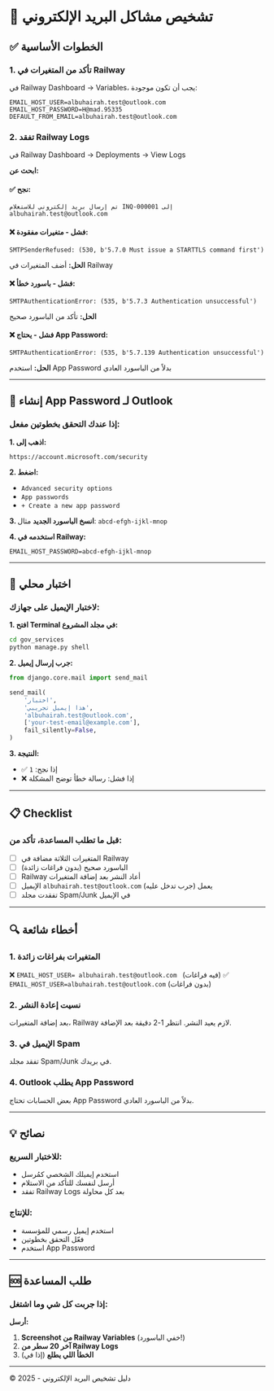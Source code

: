 # 🐛 تشخيص مشاكل البريد الإلكتروني

## ✅ الخطوات الأساسية

### **1. تأكد من المتغيرات في Railway**

في Railway Dashboard → Variables، يجب أن تكون موجودة:

```
EMAIL_HOST_USER=albuhairah.test@outlook.com
EMAIL_HOST_PASSWORD=H@mad.95335
DEFAULT_FROM_EMAIL=albuhairah.test@outlook.com
```

### **2. تفقد Railway Logs**

في Railway Dashboard → Deployments → View Logs

**ابحث عن:**

#### **✅ نجح:**
```
تم إرسال بريد إلكتروني للاستعلام INQ-000001 إلى albuhairah.test@outlook.com
```

#### **❌ فشل - متغيرات مفقودة:**
```
SMTPSenderRefused: (530, b'5.7.0 Must issue a STARTTLS command first')
```
**الحل:** أضف المتغيرات في Railway

#### **❌ فشل - باسورد خطأ:**
```
SMTPAuthenticationError: (535, b'5.7.3 Authentication unsuccessful')
```
**الحل:** تأكد من الباسورد صحيح

#### **❌ فشل - يحتاج App Password:**
```
SMTPAuthenticationError: (535, b'5.7.139 Authentication unsuccessful')
```
**الحل:** استخدم App Password بدلاً من الباسورد العادي

---

## 🔐 إنشاء App Password لـ Outlook

### **إذا عندك التحقق بخطوتين مفعل:**

**1. اذهب إلى:**
```
https://account.microsoft.com/security
```

**2. اضغط:**
- `Advanced security options`
- `App passwords`
- `+ Create a new app password`

**3. انسخ الباسورد الجديد**
مثال: `abcd-efgh-ijkl-mnop`

**4. استخدمه في Railway:**
```
EMAIL_HOST_PASSWORD=abcd-efgh-ijkl-mnop
```

---

## 🧪 اختبار محلي

### **لاختبار الإيميل على جهازك:**

**1. افتح Terminal في مجلد المشروع:**
```bash
cd gov_services
python manage.py shell
```

**2. جرب إرسال إيميل:**
```python
from django.core.mail import send_mail

send_mail(
    'اختبار',
    'هذا إيميل تجريبي',
    'albuhairah.test@outlook.com',
    ['your-test-email@example.com'],
    fail_silently=False,
)
```

**3. النتيجة:**
- ✅ إذا نجح: `1`
- ❌ إذا فشل: رسالة خطأ توضح المشكلة

---

## 📋 Checklist

### **قبل ما تطلب المساعدة، تأكد من:**

- [ ] المتغيرات الثلاثة مضافة في Railway
- [ ] الباسورد صحيح (بدون فراغات زائدة)
- [ ] Railway أعاد النشر بعد إضافة المتغيرات
- [ ] الإيميل `albuhairah.test@outlook.com` يعمل (جرب تدخل عليه)
- [ ] تفقدت مجلد Spam/Junk في الإيميل

---

## 🔍 أخطاء شائعة

### **1. المتغيرات بفراغات زائدة**
❌ `EMAIL_HOST_USER= albuhairah.test@outlook.com ` (فيه فراغات)
✅ `EMAIL_HOST_USER=albuhairah.test@outlook.com` (بدون فراغات)

### **2. نسيت إعادة النشر**
بعد إضافة المتغيرات، Railway لازم يعيد النشر.
انتظر 1-2 دقيقة بعد الإضافة.

### **3. الإيميل في Spam**
تفقد مجلد Spam/Junk في بريدك.

### **4. Outlook يطلب App Password**
بعض الحسابات تحتاج App Password بدلاً من الباسورد العادي.

---

## 💡 نصائح

### **للاختبار السريع:**
- استخدم إيميلك الشخصي كمُرسل
- أرسل لنفسك للتأكد من الاستلام
- تفقد Railway Logs بعد كل محاولة

### **للإنتاج:**
- استخدم إيميل رسمي للمؤسسة
- فعّل التحقق بخطوتين
- استخدم App Password

---

## 🆘 طلب المساعدة

### **إذا جربت كل شي وما اشتغل:**

**أرسل:**
1. **Screenshot من Railway Variables** (خفي الباسورد!)
2. **آخر 20 سطر من Railway Logs**
3. **الخطأ اللي يطلع** (إذا في)

---

© 2025 - دليل تشخيص البريد الإلكتروني

